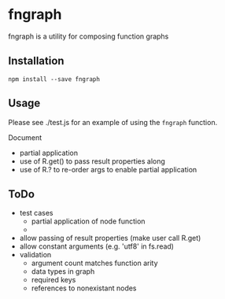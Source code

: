 # fngraph

fngraph is a utility for composing function graphs

## Installation

```npm install --save fngraph```

## Usage

Please see ./test.js for an example of using the `fngraph` function.

Document
- partial application
- use of R.get() to pass result properties along
- use of R.? to re-order args to enable partial application

## ToDo

- test cases
  - partial application of node function
  - 
- allow passing of result properties (make user call R.get)
- allow constant arguments (e.g. 'utf8' in fs.read)
- validation
  - argument count matches function arity
  - data types in graph
  - required keys
  - references to nonexistant nodes

